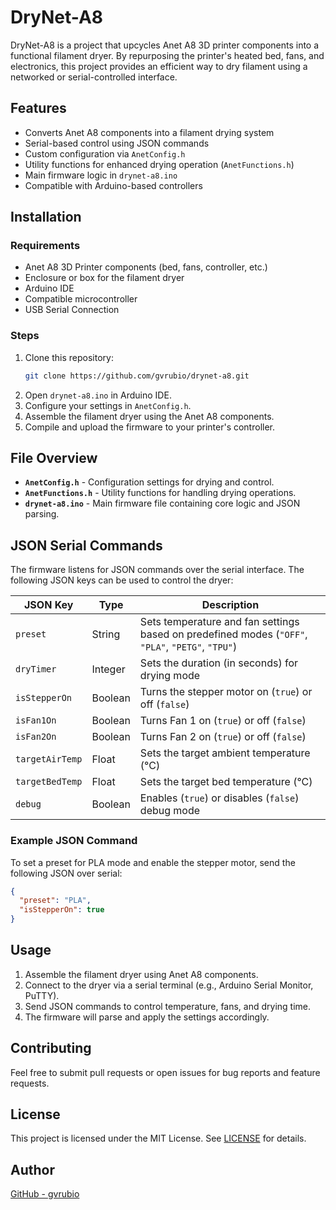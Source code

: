 # DryNet-A8

DryNet-A8 is a project that upcycles Anet A8 3D printer components into a functional filament dryer. By repurposing the printer's heated bed, fans, and electronics, this project provides an efficient way to dry filament using a networked or serial-controlled interface.

## Features

- Converts Anet A8 components into a filament drying system
- Serial-based control using JSON commands
- Custom configuration via `AnetConfig.h`
- Utility functions for enhanced drying operation (`AnetFunctions.h`)
- Main firmware logic in `drynet-a8.ino`
- Compatible with Arduino-based controllers

## Installation

### Requirements

- Anet A8 3D Printer components (bed, fans, controller, etc.)
- Enclosure or box for the filament dryer
- Arduino IDE
- Compatible microcontroller
- USB Serial Connection

### Steps

1. Clone this repository:
   ```sh
   git clone https://github.com/gvrubio/drynet-a8.git
   ```
2. Open `drynet-a8.ino` in Arduino IDE.
3. Configure your settings in `AnetConfig.h`.
4. Assemble the filament dryer using the Anet A8 components.
5. Compile and upload the firmware to your printer's controller.

## File Overview

- **`AnetConfig.h`** - Configuration settings for drying and control.
- **`AnetFunctions.h`** - Utility functions for handling drying operations.
- **`drynet-a8.ino`** - Main firmware file containing core logic and JSON parsing.

## JSON Serial Commands

The firmware listens for JSON commands over the serial interface. The following JSON keys can be used to control the dryer:

| JSON Key         | Type    | Description |
|-----------------|---------|-------------|
| `preset`        | String  | Sets temperature and fan settings based on predefined modes (`"OFF"`, `"PLA"`, `"PETG"`, `"TPU"`) |
| `dryTimer`      | Integer | Sets the duration (in seconds) for drying mode |
| `isStepperOn`   | Boolean | Turns the stepper motor on (`true`) or off (`false`) |
| `isFan1On`      | Boolean | Turns Fan 1 on (`true`) or off (`false`) |
| `isFan2On`      | Boolean | Turns Fan 2 on (`true`) or off (`false`) |
| `targetAirTemp` | Float   | Sets the target ambient temperature (°C) |
| `targetBedTemp` | Float   | Sets the target bed temperature (°C) |
| `debug`         | Boolean | Enables (`true`) or disables (`false`) debug mode |

### Example JSON Command

To set a preset for PLA mode and enable the stepper motor, send the following JSON over serial:
```json
{
  "preset": "PLA",
  "isStepperOn": true
}
```

## Usage

1. Assemble the filament dryer using Anet A8 components.
2. Connect to the dryer via a serial terminal (e.g., Arduino Serial Monitor, PuTTY).
3. Send JSON commands to control temperature, fans, and drying time.
4. The firmware will parse and apply the settings accordingly.

## Contributing

Feel free to submit pull requests or open issues for bug reports and feature requests.

## License

This project is licensed under the MIT License. See [LICENSE](LICENSE) for details.

## Author

[GitHub - gvrubio](https://github.com/gvrubio)

